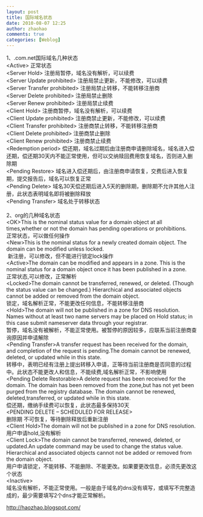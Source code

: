 ```yaml
---
layout: post
title: 国际域名状态
date: 2010-08-07 12:25
author: zhaohao
comments: true
categories: [Weblog]
---
```

1、.com.net国际域名几种状态
<br />&lt;Active&gt; 正常状态
<br />&lt;Server Hold&gt; 注册局暂停，域名没有解析，可以续费
<br />&lt;Server Update prohibited&gt; 注册局禁止更新，不能修改，可以续费
<br />&lt;Server Transfer prohibited&gt; 注册局禁止转移，不能转移注册商
<br />&lt;Server Delete prohibited&gt; 注册局禁止删除
<br />&lt;Server Renew prohibited&gt; 注册局禁止续费
<br />&lt;Client Hold&gt; 注册商暂停，域名没有解析，可以续费
<br />&lt;Client Update prohibited&gt; 注册商禁止更新，不能修改，可以续费
<br />&lt;Client Transfer prohibited&gt; 注册商禁止转移，不能转移注册商
<br />&lt;Client Delete prohibited&gt; 注册商禁止删除
<br />&lt;Client Renew prohibited&gt; 注册商禁止续费
<br />&lt;Redemption period&gt; 偿还期，域名过期后由注册商申请删除域名，域名进入偿还期，偿还期30天内不能正常使用，但可以交纳赎回费用恢复域名，否则进入删除期
<br />&lt;Pending Restore&gt; 域名进入偿还期后，由注册商申请恢复，交费后进入恢复期，提交报告后，域名可以恢复正常
<br />&lt;Pending Delete&gt; 域名30天偿还期后进入5天的删除期，删除期不允许其他人注册，此状态表明域名即将被删除释放
<br />&lt;Pending Transfer&gt; 域名处于转移状态
<br />
<br />2、org的几种域名状态
<br />&lt;OK&gt;This is the nominal status value for a domain object at all times,whether or not the domain has pending operations or prohibitions.
<br />正常状态，可以做任何操作
<br />&lt;New&gt;This is the nominal status for a newly created domain object. The domain can be modified unless locked.
<br />&#160;新注册，可以修改，但不能进行锁定lock操作
<br />&lt;Active&gt;The domain can be modified and appears in a zone. This is the nominal status for a domain object once it has been published in a zone. 
<br />正常状态,可以修改，正常解析
<br />&lt;Locked&gt;The domain cannot be transferred, renewed, or deleted. (Though the status value can be changed.) Hierarchical and associated objects cannot be added or removed from the domain object.
<br />锁定，域名解析正常，不能更改任何信息，不能转移注册商
<br />&lt;Hold&gt;The domain will not be published in a zone for DNS resolution. Names without at least two name servers may be placed on Hold status; in this case submit nameserver data through your registrar.
<br />暂停，域名没有被解析，不能正常使用。被暂停的原因较多，应联系当前注册商查询原因并申请解除
<br />&lt;Pending Transfer&gt;A transfer request has been received for the domain, and completion of the request is pending.The domain cannot be renewed, deleted, or updated while in this state.
<br />转移中，表明已经有注册上提出转移入申请，正等待当前注册商是否同意的过程中。此状态不能更改人和信息，不能续费,域名解析正常，不影响使用
<br />&lt;Pending Delete Restorable&gt;A delete request has been received for the domain. The domain has been removed from the zone,but has not yet been purged from the registry database. The domain cannot be renewed, deleted,transferred, or updated while in this state.
<br />偿还期，缴纳手续费可以恢复，此状态最多保持30天
<br />&lt;PENDING DELETE – SCHEDULED FOR RELEASE&gt;
<br />删除期 不可恢复，等待删除释放后重新注册
<br />&lt;Client Hold&gt;The domain will not be published in a zone for DNS resolution. 
<br />用户申请hold,没有解析
<br />&lt;Client Lock&gt;The domain cannot be transferred, renewed, deleted, or updated.An update command may be used to change the status value. Hierarchical and associated objects cannot not be added or removed from the domain object. 
<br />用户申请锁定，不能转移、不能删除、不能更改。如果要更改信息，必须先更改这个状态
<br />&lt;Inactive&gt;
<br />域名没有解析，不能正常使用。一般是由于域名的dns没有填写，或填写不完整造成的，最少需要填写2个dns才能正常解析。<div>http://haozhao.blogspot.com/</div>
